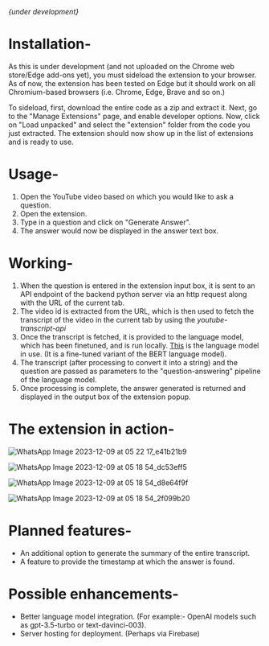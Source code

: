 _{under development}_

# Installation-

As this is under development (and not uploaded on the Chrome web store/Edge add-ons yet), you must sideload the extension to your browser. As of now, the extension has been tested on Edge but it should work on all Chromium-based browsers (i.e. Chrome, Edge, Brave and so on.)

To sideload, first, download the entire code as a zip and extract it. Next, go to the "Manage Extensions" page, and enable developer options. Now, click on "Load unpacked" and select the "extension" folder from the code you just extracted. The extension should now show up in the list of extensions and is ready to use.


# Usage-

1. Open the YouTube video based on which you would like to ask a question.
2. Open the extension.
3. Type in a question and click on "Generate Answer".
4. The answer would now be displayed in the answer text box.


# Working-

1. When the question is entered in the extension input box, it is sent to an API endpoint of the backend python server via an http request along with the URL of the current tab.
2. The video id is extracted from the URL, which is then used to fetch the transcript of the video in the current tab by using the _youtube-transcript-api_
3. Once the transcript is fetched, it is provided to the language model, which has been finetuned, and is run locally. [This](https://huggingface.co/bert-large-uncased-whole-word-masking-finetuned-squad) is the language model in use. (It is a fine-tuned variant of the BERT language model).
4. The transcript (after processing to convert it into a string) and the question are passed as parameters to the "question-answering" pipeline of the language model.
5. Once processing is complete, the answer generated is returned and displayed in the output box of the extension popup.


# The extension in action-

![WhatsApp Image 2023-12-09 at 05 22 17_e41b21b9](https://github.com/apoorvsxna/VidSense/assets/112375644/2a7fc91f-83de-4f7f-977f-c72b9972f5bb)

![WhatsApp Image 2023-12-09 at 05 18 54_dc53eff5](https://github.com/apoorvsxna/VidSense/assets/112375644/cc1c32bd-9856-4a9a-9bd4-ff5f961287d5)

![WhatsApp Image 2023-12-09 at 05 18 54_d8e64f9f](https://github.com/apoorvsxna/VidSense/assets/112375644/0792a0f7-ff06-4fb2-b06c-6fbed8221790)

![WhatsApp Image 2023-12-09 at 05 18 54_2f099b20](https://github.com/apoorvsxna/VidSense/assets/112375644/5f4d8f29-ff34-4cb2-a211-008acf792b7e)



# Planned features-

- An additional option to generate the summary of the entire transcript.
- A feature to provide the timestamp at which the answer is found.


# Possible enhancements-

- Better language model integration. (For example:- OpenAI models such as gpt-3.5-turbo or text-davinci-003).
- Server hosting for deployment. (Perhaps via Firebase)
